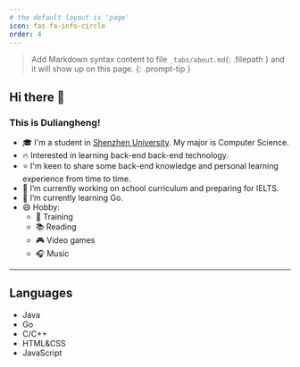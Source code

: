 ```yaml
---
# the default layout is 'page'
icon: fas fa-info-circle
order: 4
---
```


> Add Markdown syntax content to file `_tabs/about.md`{: .filepath } and it will show up on this page.
{: .prompt-tip }

## Hi there 👋

### This is Duliangheng!
- 🎓 I'm a student in [Shenzhen University](https://www.szu.edu.cn).  My major is Computer Science.
- 🔥 Interested in learning back-end back-end technology. 
- ⭐ I'm keen to share some back-end knowledge and personal learning experience from time to time.
- 🔭 I’m currently working on school curriculum and preparing for IELTS.
- 🌱 I’m currently learning Go.
- 😄 Hobby:
  - 💪 Training
  - 📚 Reading
  - 🎮 Video games
  - 🎧 Music

---
## Languages
- Java
- Go
- C/C++
- HTML&CSS
- JavaScript

